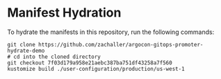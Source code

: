 # Manifest Hydration

To hydrate the manifests in this repository, run the following commands:

```shell
git clone https://github.com/zachaller/argocon-gitops-promoter-hydrate-demo
# cd into the cloned directory
git checkout 7f03d179a958e21aebc387ba751df43258a7f560
kustomize build ./user-configuration/production/us-west-1
```
